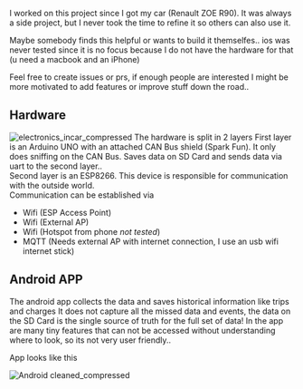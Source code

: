 I worked on this project since I got my car (Renault ZOE R90).
It was always a side project, but I never took the time to refine it so others can also use it.

Maybe somebody finds this helpful or wants to build it themselfes..
ios was never tested since it is no focus because I do not have the hardware for that (u need a macbook and an iPhone)

Feel free to create issues or prs, if enough people are interested I might be more motivated to add features or improve stuff down the road..

## Hardware
![electronics_incar_compressed](https://github.com/erxbout/ErXZEService/assets/68945126/bfd4d1d3-e320-4f6e-8f48-ceb64af5edaa)
The hardware is split in 2 layers
First layer is an Arduino UNO with an attached CAN Bus shield (Spark Fun). It only does sniffing on the CAN Bus. Saves data on SD Card and sends data via uart to the second layer..
<br>
Second layer is an ESP8266. This device is responsible for communication with the outside world.
<br>
Communication can be established via
- Wifi (ESP Access Point)
- Wifi (External AP)
- Wifi (Hotspot from phone *not tested*)
- MQTT (Needs external AP with internet connection, I use an usb wifi internet stick)

## Android APP
The android app collects the data and saves historical information like trips and charges
It does not capture all the missed data and events, the data on the SD Card is the single source of truth for the full set of data!
In the app are many tiny features that can not be accessed without understanding where to look, so its not very user friendly..

App looks like this

![Android cleaned_compressed](https://github.com/erxbout/ErXZEService/assets/68945126/714e6b5b-d468-41d7-ad94-1b5d207ed09e)
